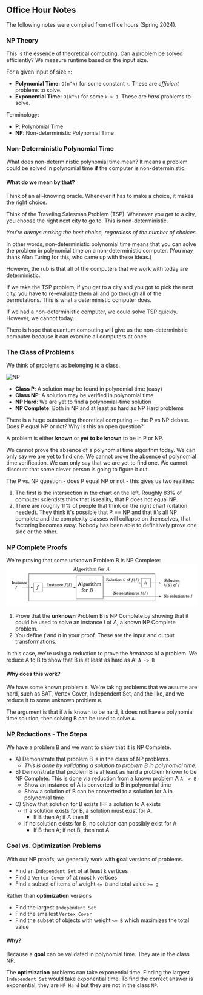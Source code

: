 ## Office Hour Notes
The following notes were compiled from office hours (Spring 2024).

### NP Theory
This is the essence of theoretical computing. Can a problem be solved efficiently?  We measure runtime based on the input size.

For a given input of size `n`: 
* **Polynomial Time:** `O(n^k)` for some constant `k`. These are _efficient_ problems to solve.
* **Exponential Time:** `O(k^n)` for some `k > 1`. These are _hard_ problems to solve.

Terminology:
* **P**: Polynomial Time
* **NP**: Non-deterministic Polynomial Time

### Non-Deterministic Polynomial Time
What does non-deterministic polynomial time mean? 
It means a problem could be solved in polynomial time **if** the computer is non-deterministic.

#### What do we mean by that? 
Think of an all-knowing oracle. Whenever it has to make a choice, it makes the right choice.

Think of the Traveling Salesman Problem (TSP). Whenever you get to a city, you choose the right next city to go to. This is non-deterministic. 

_You're always making the best choice, regardless of the number of choices._

In other words, non-deterministic polynomial time means that you can solve the problem in polynomial time on a non-deterministic computer. (You may thank Alan Turing for this, who came up with these ideas.) 

However, the rub is that all of the computers that we work with today are deterministic. 

If we take the TSP problem, if you get to a city and you got to pick the next city, you have to re-evaluate them all and go through all of the permutations. This is what a deterministic computer does. 

If we had a non-deterministic computer, we could solve TSP quickly. However, we cannot today. 

There is hope that quantum computing will give us the non-deterministic computer because it can examine all computers at once. 

### The Class of Problems
We think of problems as belonging to a class. 

![NP](https://upload.wikimedia.org/wikipedia/commons/thumb/a/a0/P_np_np-complete_np-hard.svg/600px-P_np_np-complete_np-hard.svg.png)

* **Class P**: A solution may be found in polynomial time (easy)
* **Class NP**: A solution may be verified in polynomial time
* **NP Hard**: We are yet to find a polynomial-time solution
* **NP Complete**: Both in NP and at least as hard as NP Hard problems

There is a huge outstanding theoretical computing -- the P vs NP debate. Does P equal NP or not? Why is this an open question? 

A problem is either **known** or **yet to be known** to be in P or NP.

We cannot prove the absence of a polynomial time algorithm today. We can only say we are yet to find one. We cannot prove the absence of polynomial time verification. We can only say that we are yet to find one. We cannot discount that some clever person is going to figure it out. 

The P vs. NP question - does P equal NP or not - this gives us two realities:
1. The first is the intersection in the chart on the left. Roughly 83% of computer scientists think that is reality, that P does not equal NP. 
2. There are roughly 11% of people that think on the right chart (citation needed). They think it's possible that P == NP and that it's all NP complete and the complexity classes will collapse on themselves, that factoring becomes easy. 
Nobody has been able to definitively prove one side or the other. 

### NP Complete Proofs
We're proving that some unknown Problem B is NP Complete:
![npc.png](imgs/npc.png)
1. Prove that the **unknown** Problem B is NP Complete by showing that it could be used to solve an instance _I_ of _A_, a known NP Complete problem.
2. You define _f_ and _h_ in your proof. These are the input and output transformations.

In this case, we're using a reduction to prove the _hardness_ of a problem. We reduce A to B to show that B is at least as hard as A: `A -> B`

#### Why does this work? 
We have some known problem `A`. We're taking problems that we assume are hard, such as SAT, Vertex Cover, Independent Set, and the like, and we reduce it to some unknown problem `B`. 

The argument is that if `A` is known to be hard, it does not have a polynomial time solution, then solving B can be used to solve `A`. 

### NP Reductions - The Steps
We have a problem B and we want to show that it is NP Complete.
* A) Demonstrate that problem B is in the class of NP problems. 
    *   _This is done by validating a solution to problem B in polynomial time._
* B) Demonstrate that problem B is at least as hard a problem known to be NP Complete. This is done via reduction from a known problem A `A -> B`
  * Show an instance of A is converted to B in polynomial time
  * Show a solution of B can be converted to a solution for A in polynomial time
* C) Show that solution for B exists IFF a solution to A exists
  * If a solution exists for B, a solution must exist for A.
    * If B then A; if A then B
  * If no solution exists for B, no solution can possibly exist for A
    * If B then A; if not B, then not A

### Goal vs. Optimization Problems 
With our NP proofs, we generally work with **goal** versions of problems.
* Find an `Independent Set` of at least `k` vertices
* Find a `Vertex Cover` of at most `k` vertices
* Find a subset of items of weight `<= B` and total value `>= g`

Rather than **optimization** versions
* Find the largest `Independent Set`
* Find the smallest `Vertex Cover`
* Find the subset of objects with weight `<= B` which maximizes the total value

#### Why? 
Because a **goal** can be validated in polynomial time. They are in the class NP.  

The **optimization** problems can take exponential time. Finding the largest `Independent Set` would take exponential time. To find the correct answer is exponential; they are `NP Hard` but they are not in the class `NP`. 



